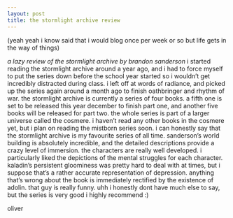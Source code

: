 ```yaml
---
layout: post
title: the stormlight archive review
---
```

(yeah yeah i know said that i would blog once per week or so but life gets in the way of things)

*a lazy review of the stormlight archive by brandon sanderson*
i started reading the stormlight archive around a year ago, and i had to force myself to put the series down before the school year started so i wouldn’t get incredibly distracted during class. i left off at words of radiance, and picked up the series again around a month ago to finish oathbringer and rhythm of war. 
the stormlight archive is currently a series of four books. a fifth one is set to be released this year december to finish part one, and another five books will be released for part two. the whole series is part of a larger universe called the cosmere. i haven’t read any other books in the cosmere yet, but i plan on reading the mistborn series soon.
i can honestly say that the stormlight archive is my favourite series of all time. sanderson’s world building is absolutely incredible, and the detailed descriptions provide a crazy level of immersion. 
the characters are really well developed. i particularly liked the depictions of the mental struggles for each character. kaladin’s persistent gloominess was pretty hard to deal with at times, but i suppose that’s a rather accurate representation of depression. 
anything that’s wrong about the book is immediately rectified by the existence of adolin. that guy is really funny.
uhh i honestly dont have much else to say, but the series is very good i highly recommend :)

oliver